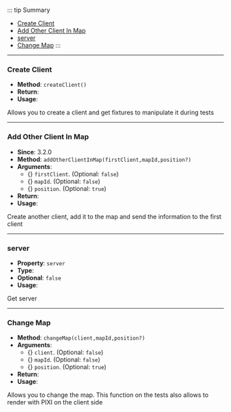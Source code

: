 ::: tip Summary
- [Create Client](#create-client)
- [Add Other Client In Map](#add-other-client-in-map)
- [server](#server)
- [Change Map](#change-map)
:::
---
### Create Client
- **Method**: `createClient()`
- **Return**: <Type type='Promise&lt;ClientTesting&gt;' />   
- **Usage**:


Allows you to create a client and get fixtures to manipulate it during tests


---
### Add Other Client In Map
- **Since**: 3.2.0
- **Method**: `addOtherClientInMap(firstClient,mapId,position?)`
- **Arguments**:
    - {<Type type=' <a href="/classes/client-engine.html#rpgclientengine">RpgClientEngine</a>' />} `firstClient`.  (Optional: `false`)
    - {<Type type='string' />} `mapId`.  (Optional: `false`)
    - {<Type type='Position | string' />} `position`.  (Optional: `true`)
- **Return**: <Type type='Promise&lt;ClientTesting&gt;' />   
- **Usage**:


Create another client, add it to the map and send the information to the first client


---
### server
- **Property**: `server`
- **Type**: <Type type=' <a href="/classes/server-engine.html">RpgServerEngine</a>' />
- **Optional**: `false` 
- **Usage**:


Get server


---
### Change Map
- **Method**: `changeMap(client,mapId,position?)`
- **Arguments**:
    - {<Type type=' <a href="/classes/client-engine.html#rpgclientengine">RpgClientEngine</a>' />} `client`.  (Optional: `false`)
    - {<Type type='string' />} `mapId`.  (Optional: `false`)
    - {<Type type='Position | string' />} `position`.  (Optional: `true`)
- **Return**: <Type type='Promise&lt;void&gt;' />   
- **Usage**:


Allows you to change the map. This function on the tests also allows to render with PIXI on the client side

